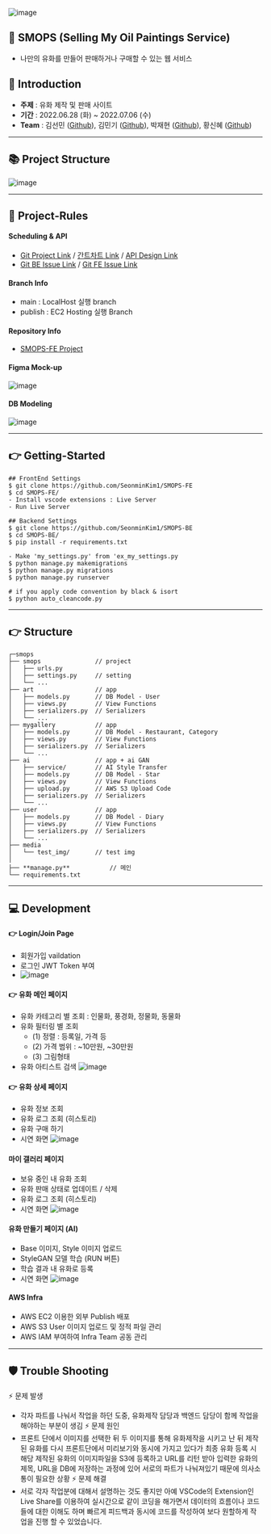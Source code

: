 ![image](https://user-images.githubusercontent.com/33525798/177453882-a8d55a06-1556-4a63-b1f8-244fca57b0a4.png)

## :owl: SMOPS (Selling My Oil Paintings Service)
- 나만의 유화를 만들어 판매하거나 구매할 수 있는 웹 서비스

## :panda_face: Introduction
- **주제** : 유화 제작 및 판매 사이트 
- **기간** : 2022.06.28 (화) ~ 2022.07.06 (수)
- **Team** : 김선민 ([Github](https://github.com/SeonminKim1)), 김민기 ([Github](https://github.com/kmingky)), 박재현 ([Github](https://github.com/Aeius)), 황신혜 ([Github](https://github.com/hwangshinhye)) 

<hr>

## 📚 Project Structure
![image](https://user-images.githubusercontent.com/33525798/177453424-fbabf1d3-6109-4e68-a9cd-83c265fc4637.png)
<hr>

## :handshake: Project-Rules
#### Scheduling & API 
- [Git Project Link](https://github.com/SeonminKim1/SMOPS-BE/projects/1) / [간트차트 Link](https://docs.google.com/spreadsheets/d/1_1Sx46dnKnI8_DLJQzAASMSr7u525RFjm2Iat0beU14/edit#gid=375979933) / [API Design Link](https://www.notion.so/12cc32feafcb4e81b2377f07b04a6824?v=5b05b526a18e434cb44d62f044b26bf7)
- [Git BE Issue Link](https://github.com/SeonminKim1/SMOPS-BE/issues) / [Git FE Issue Link](https://github.com/SeonminKim1/SMOPS-FE/issues)

#### Branch Info
- main : LocalHost 실행 branch
- publish : EC2 Hosting 실행 Branch

#### Repository Info
- [SMOPS-FE Project](https://github.com/SeonminKim1/SMOPS-FE)

#### Figma Mock-up
![image](https://user-images.githubusercontent.com/33525798/177453735-59c483e0-a638-42fd-bccb-47b1795641a3.png)

#### DB Modeling   
![image](https://user-images.githubusercontent.com/33525798/177455609-da9e00a8-560e-45d2-a174-b300e86b18c6.png)

<hr>

## 👉 Getting-Started

``` Run
## FrontEnd Settings
$ git clone https://github.com/SeonminKim1/SMOPS-FE
$ cd SMOPS-FE/
- Install vscode extensions : Live Server 
- Run Live Server

## Backend Settings
$ git clone https://github.com/SeonminKim1/SMOPS-BE
$ cd SMOPS-BE/
$ pip install -r requirements.txt

- Make 'my_settings.py' from 'ex_my_settings.py
$ python manage.py makemigrations
$ python manage.py migrations
$ python manage.py runserver

# if you apply code convention by black & isort
$ python auto_cleancode.py
```

<hr>

## 👉 Structure
```
┌─smops
├── smops               // project
│   ├── urls.py       
│   ├── settings.py     // setting
│   └── ...
├── art                 // app
│   ├── models.py       // DB Model - User
│   ├── views.py        // View Functions
│   ├── serializers.py  // Serializers
│   └── ...
├── mygallery           // app
│   ├── models.py       // DB Model - Restaurant, Category
│   ├── views.py        // View Functions
│   ├── serializers.py  // Serializers
│   └── ...
├── ai                  // app + ai GAN
│   ├── service/        // AI Style Transfer 
│   ├── models.py       // DB Model - Star 
│   ├── views.py        // View Functions
│   ├── upload.py       // AWS S3 Upload Code 
│   ├── serializers.py  // Serializers
│   └── ...
├── user                // app
│   ├── models.py       // DB Model - Diary
│   ├── views.py        // View Functions
│   ├── serializers.py  // Serializers
│   └── ...
├── media 
│   └── test_img/       // test img    
│
├── **manage.py**           // 메인
└── requirements.txt
```

<hr>


## :computer: Development

#### 👉 Login/Join Page
- 회원가입 vaildation
- 로그인 JWT Token 부여
- ![image](https://user-images.githubusercontent.com/33525798/177491113-4c7bfeba-a06b-4318-8284-645b2d04ffa4.png)


#### 👉 유화 메인 페이지
- 유화 카테고리 별 조회 : 인물화, 풍경화, 정물화, 동물화
- 유화 필터링 별 조회
   - (1) 정렬 : 등록일, 가격 등
   - (2) 가격 범위 : ~10만원, ~30만원
   - (3) 그림형태
- 유화 아티스트 검색
![image](https://user-images.githubusercontent.com/33525798/177491092-a2c4d2d8-fec9-46ad-bb43-9db7761b5c94.png)


#### 👉 유화 상세 페이지
- 유화 정보 조회
- 유화 로그 조회 (히스토리)
- 유화 구매 하기
- 시연 화면
![image](https://user-images.githubusercontent.com/33525798/177491675-803cad93-8ec6-470e-90aa-61da4d945b94.png)


#### 마이 갤러리 페이지
- 보유 중인 내 유화 조회
- 유화 판매 상태로 업데이트 / 삭제
- 유화 로그 조회 (히스토리)
- 시연 화면
![image](https://user-images.githubusercontent.com/33525798/177492835-9ad05cae-e962-4795-ac32-a4a225aa4836.png)


#### 유화 만들기 페이지 (AI)
- Base 이미지, Style 이미지 업로드
- StyleGAN 모델 학습 (RUN 버튼)
- 학습 결과 내 유화로 등록
- 시연 화면
![image](https://user-images.githubusercontent.com/33525798/177491166-fcc523d5-d761-4d6f-9bf1-55dc5188695a.png)


#### AWS Infra
- AWS EC2 이용한 외부 Publish 배포
- AWS S3 User 이미지 업로드 및 정적 파일 관리 
- AWS IAM 부여하여 Infra Team 공동 관리

<hr>

## 🛡 Trouble Shooting
⚡ 문제 발생 
- 각자 파트를 나눠서 작업을 하던 도중, 유화제작 담당과 백엔드 담당이 함께 작업을 해야하는 부분이 생김
⚡ 문제 원인
- 프론트 단에서 이미지를 선택한 뒤 두 이미지를 통해 유화제작을 시키고 난 뒤 제작된 유화를 다시 프론트단에서 미리보기와 동시에 가지고 있다가
최종 유화 등록 시 해당 제작된 유화의 이미지파일을 S3에 등록하고 URL를 리턴 받아 입력한 유화의 제목, URL을 DB에 저장하는 과정에 있어
서로의 파트가 나눠져있기 때문에 의사소통이 필요한 상황
⚡ 문제 해결
- 서로 각자 작업분에 대해서 설명하는 것도 좋지만 아예 VSCode의 Extension인 Live Share를 이용하여 실시간으로 같이 코딩을 해가면서
데이터의 흐름이나 코드들에 대한 이해도 하며 빠르게 피드백과 동시에 코드를 작성하여 보다 원할하게 작업을 진행 할 수 있었습니다.

